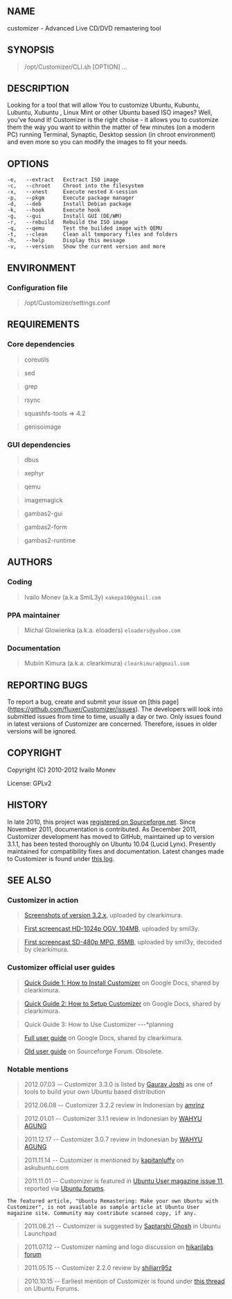 ## NAME

customizer - Advanced Live CD/DVD remastering tool

	
	
## SYNOPSIS

> /opt/Customizer/CLI.sh \[OPTION\] ...



## DESCRIPTION

Looking for a tool that will allow You to customize Ubuntu, Kubuntu, Lubuntu, Xubuntu ,
Linux Mint or  other Ubuntu based ISO images? Well, you've found it! Customizer is the
right choise - it allows you to customize them the way you want to within the matter of
few minutes (on a modern PC) running Terminal, Synaptic, Desktop session (in chroot
environment) and even more so you can modify the images to fit your needs.

	
	
## OPTIONS

    -e,   --extract   Exctract ISO image
    -c,   --chroot    Chroot into the filesystem
    -x,   --xnest     Execute nested X-session
    -p,   --pkgm      Execute package manager
    -d,   --deb       Install Debian package
    -k,   --hook      Execute hook
    -g,   --gui       Install GUI (DE/WM)
    -r,   --rebuild   Rebuild the ISO image
    -q,   --qemu      Test the builded image with QEMU
    -t,   --clean     Clean all temporary files and folders
    -h,   --help      Display this message
    -v,   --version   Show the current version and more



## ENVIRONMENT

### Configuration file
> /opt/Customizer/settings.conf 

## REQUIREMENTS

### Core dependencies
> coreutils

> sed

> grep

> rsync

> squashfs-tools => 4.2

> genisoimage

### GUI dependencies

> dbus

> xephyr

> qemu

> imagemagick

> gambas2-gui

> gambas2-form

> gambas2-runtime



## AUTHORS

### Coding
> Ivailo Monev (a.k.a SmiL3y) `xakepa10@gmail.com`
    
### PPA maintainer
> Michal Glowienka (a.k.a. eloaders) `eloaders@yahoo.com`
    
### Documentation
> Mubiin Kimura (a.k.a. clearkimura) `clearkimura@gmail.com`



## REPORTING BUGS

To report a bug, create and submit your issue on [this page] (https://github.com/fluxer/Customizer/issues). The developers will look
into submitted issues from time to time, usually a day or two. Only issues found in
latest versions of Customizer are concerned. Therefore, issues in older versions will
be ignored.



## COPYRIGHT
    
Copyright (C) 2010-2012  Ivailo Monev

License: GPLv2



## HISTORY

In late 2010, this project was [registered on Sourceforge.net](http://sourceforge.net/projects/u-customizer/). Since November 2011,
documentation is contributed. As December 2011, Customizer development has moved to
GitHub, maintained up to version 3.1.1, has been tested thoroughly on Ubuntu 10.04
(Lucid Lynx). Presently maintained for compatibility fixes and documentation. Latest
changes made to Customizer is found under [this log](https://github.com/fluxer/Customizer/wiki/Changes-log).



## SEE ALSO

### Customizer in action
> [Screenshots of version 3.2.x](https://docs.google.com/drawings/d/1-XP1LZFIPF0kT1Toet1tGOks27qPqC488NHasmQHVuU/edit), uploaded by clearkimura.


> [First screencast HD-1024p OGV, 104MB](http://dl.dropbox.com/u/54183088/out-4.ogv), uploaded by smil3y.

> [First screencast SD-480p MPG, 65MB](http://dl.dropbox.com/u/54183088/out-4_small_size.mpg), uploaded by smil3y, decoded by clearkimura.

### Customizer official user guides

> [Quick Guide 1: How to Install Customizer](https://docs.google.com/document/d/1MF-GZYX90E4JKHGtnAKK3LHFYVV3ArC641QFOr3lgNU/edit) on Google Docs, shared by clearkimura.

> [Quick Guide 2: How to Setup Customizer](https://docs.google.com/document/d/149ug1YfiO-6OiCUqa9XTI1E1HjEYRKRkQZ4QTa54BW8/edit) on Google Docs, shared by clearkimura.

> Quick Guide 3: How to Use Customizer ---*planning


> [Full user guide](https://docs.google.com/document/d/1PfhHnSBjv-IDI7Yh5obhMGYCAV9Gw1NPEynU4GqKTsA/edit) on Google Docs, shared by clearkimura.

> [Old user guide](http://sourceforge.net/apps/phpbb/u-customizer/viewtopic.php?f=1&t=10&start=0) on Sourceforge Forum. Obsolete.

### Notable mentions

> 2012.07.03 -- Customizer 3.3.0 is listed by [Gaurav Joshi](http://alllinuxstuff.blogspot.com/2012/07/five-tools-to-build-your-own-ubuntu.html) as one of tools to build your own Ubuntu based distribution

> 2012.06.08 -- Customizer 3.2.2 review in Indonesian by [amrinz](http://www.berugak.com/komputer/linux/remastering-ubuntu-dengan-customizer.html)

> 2012.01.01 -- Customizer 3.1.1 review in Indonesian by [WAHYU AGUNG](http://www.linuk.web.id/2012/01/customize-ubuntu-based-livecd-dengan.html)

> 2011.12.17 -- Customizer 3.0.7 review in Indonesian by [WAHYU AGUNG](http://www.linuk.web.id/2011/12/customizer-advanced-livecd.html)

> 2011.11.14 -- Customizer is mentioned by [kapitanluffy](http://askubuntu.com/questions/79089/minimal-ubuntu-remastering) on askubuntu.com

> 2011.11.01 -- Customizer is featured in [Ubuntu User magazine issue 11](http://www.ubuntu-user.com/Magazine/Archive/2011/11), reported via [Ubuntu forums](http://ubuntuforums.org/showthread.php?p=11414452#post11414452).

    The featured article, "Ubuntu Remastering: Make your own Ubuntu with Customizer", is not available as sample article at Ubuntu User magazine site. Community may contribute scanned copy, if any.

> 2011.08.21 -- Customizer is suggested by [Saptarshi Ghosh](https://answers.launchpad.net/ubuntu/+source/software-center/+question/168651) in Ubuntu Launchpad

> 2011.07.12 -- Customizer naming and logo discussion on [hikarilabs forum](http://hikarilabs.forumcommunity.net/?t=42321393&st=150)

> 2011.05.15 -- Customizer 2.2.0 review by [shiliarr95z](http://shiliarr95z.weebly.com/2/post/2011/05/using-u-customizer-remixing-ubuntu-mini-remix-1104.html)

> 2010.10.15 -- Earliest mention of Customizer is found under [this thread](http://ubuntuforums.org/showthread.php?t=1597825) on Ubuntu Forums.